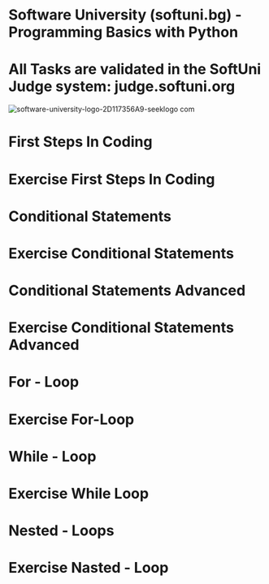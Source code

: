 # Software University (softuni.bg) - Programming Basics with Python
# All Tasks are validated in the SoftUni Judge system: judge.softuni.org

![software-university-logo-2D117356A9-seeklogo com](https://github.com/svetlanasieber/Python-Basics/assets/135451084/52edf624-85a3-499b-bc52-f091dd1b0205)

# First Steps In Coding
# Exercise First Steps In Coding

# Conditional Statements 
# Exercise Conditional Statements

# Conditional Statements Advanced
# Exercise Conditional Statements Advanced

# For - Loop
# Exercise For-Loop

# While - Loop
# Exercise While Loop

# Nested - Loops
# Exercise Nasted - Loop




